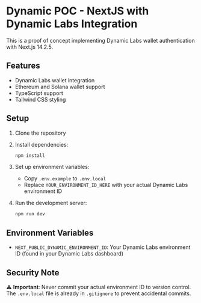 # Dynamic POC - NextJS with Dynamic Labs Integration

This is a proof of concept implementing Dynamic Labs wallet authentication with Next.js 14.2.5.

## Features

- Dynamic Labs wallet integration
- Ethereum and Solana wallet support
- TypeScript support
- Tailwind CSS styling

## Setup

1. Clone the repository
2. Install dependencies:

   ```bash
   npm install
   ```

3. Set up environment variables:

   - Copy `.env.example` to `.env.local`
   - Replace `YOUR_ENVIRONMENT_ID_HERE` with your actual Dynamic Labs environment ID

4. Run the development server:
   ```bash
   npm run dev
   ```

## Environment Variables

- `NEXT_PUBLIC_DYNAMIC_ENVIRONMENT_ID`: Your Dynamic Labs environment ID (found in your Dynamic Labs dashboard)

## Security Note

⚠️ **Important**: Never commit your actual environment ID to version control. The `.env.local` file is already in `.gitignore` to prevent accidental commits.
